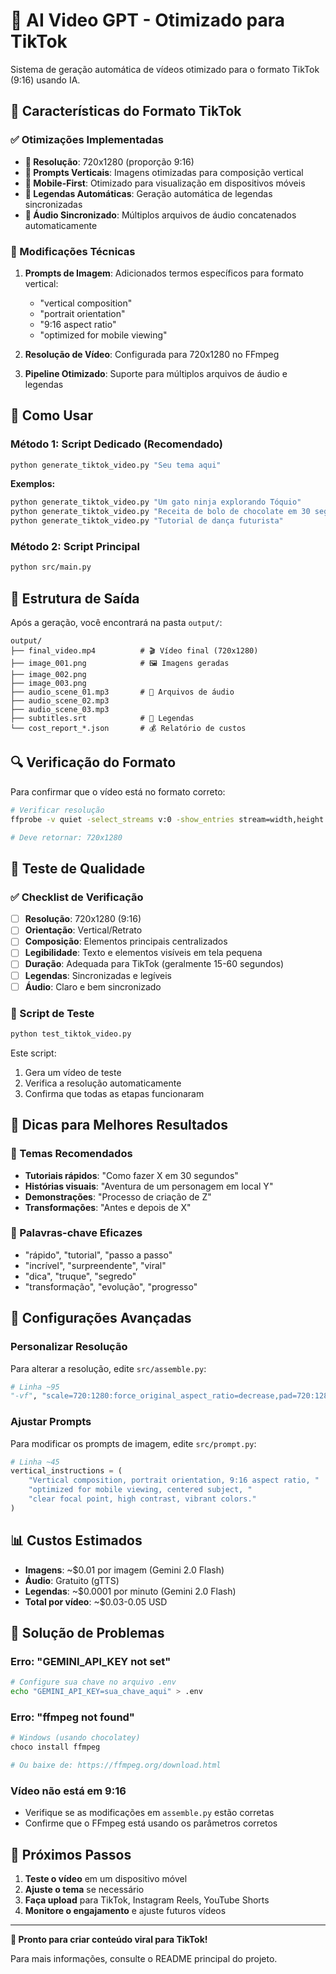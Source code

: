 # 📱 AI Video GPT - Otimizado para TikTok

Sistema de geração automática de vídeos otimizado para o formato TikTok (9:16) usando IA.

## 🎯 Características do Formato TikTok

### ✅ Otimizações Implementadas

- **📐 Resolução**: 720x1280 (proporção 9:16)
- **🎨 Prompts Verticais**: Imagens otimizadas para composição vertical
- **📱 Mobile-First**: Otimizado para visualização em dispositivos móveis
- **📝 Legendas Automáticas**: Geração automática de legendas sincronizadas
- **🎵 Áudio Sincronizado**: Múltiplos arquivos de áudio concatenados automaticamente

### 🔧 Modificações Técnicas

1. **Prompts de Imagem**: Adicionados termos específicos para formato vertical:
   - "vertical composition"
   - "portrait orientation" 
   - "9:16 aspect ratio"
   - "optimized for mobile viewing"

2. **Resolução de Vídeo**: Configurada para 720x1280 no FFmpeg

3. **Pipeline Otimizado**: Suporte para múltiplos arquivos de áudio e legendas

## 🚀 Como Usar

### Método 1: Script Dedicado (Recomendado)

```bash
python generate_tiktok_video.py "Seu tema aqui"
```

**Exemplos:**
```bash
python generate_tiktok_video.py "Um gato ninja explorando Tóquio"
python generate_tiktok_video.py "Receita de bolo de chocolate em 30 segundos"
python generate_tiktok_video.py "Tutorial de dança futurista"
```

### Método 2: Script Principal

```bash
python src/main.py
```

## 📁 Estrutura de Saída

Após a geração, você encontrará na pasta `output/`:

```
output/
├── final_video.mp4          # 🎬 Vídeo final (720x1280)
├── image_001.png            # 🖼️ Imagens geradas
├── image_002.png
├── image_003.png
├── audio_scene_01.mp3       # 🎵 Arquivos de áudio
├── audio_scene_02.mp3
├── audio_scene_03.mp3
├── subtitles.srt            # 📝 Legendas
└── cost_report_*.json       # 💰 Relatório de custos
```

## 🔍 Verificação do Formato

Para confirmar que o vídeo está no formato correto:

```bash
# Verificar resolução
ffprobe -v quiet -select_streams v:0 -show_entries stream=width,height -of csv=s=x:p=0 output/final_video.mp4

# Deve retornar: 720x1280
```

## 📱 Teste de Qualidade

### ✅ Checklist de Verificação

- [ ] **Resolução**: 720x1280 (9:16)
- [ ] **Orientação**: Vertical/Retrato
- [ ] **Composição**: Elementos principais centralizados
- [ ] **Legibilidade**: Texto e elementos visíveis em tela pequena
- [ ] **Duração**: Adequada para TikTok (geralmente 15-60 segundos)
- [ ] **Legendas**: Sincronizadas e legíveis
- [ ] **Áudio**: Claro e bem sincronizado

### 🧪 Script de Teste

```bash
python test_tiktok_video.py
```

Este script:
1. Gera um vídeo de teste
2. Verifica a resolução automaticamente
3. Confirma que todas as etapas funcionaram

## 🎨 Dicas para Melhores Resultados

### 📝 Temas Recomendados

- **Tutoriais rápidos**: "Como fazer X em 30 segundos"
- **Histórias visuais**: "Aventura de um personagem em local Y"
- **Demonstrações**: "Processo de criação de Z"
- **Transformações**: "Antes e depois de X"

### 🎯 Palavras-chave Eficazes

- "rápido", "tutorial", "passo a passo"
- "incrível", "surpreendente", "viral"
- "dica", "truque", "segredo"
- "transformação", "evolução", "progresso"

## 🔧 Configurações Avançadas

### Personalizar Resolução

Para alterar a resolução, edite `src/assemble.py`:

```python
# Linha ~95
"-vf", "scale=720:1280:force_original_aspect_ratio=decrease,pad=720:1280:(ow-iw)/2:(oh-ih)/2,setsar=1,format=yuv420p",
```

### Ajustar Prompts

Para modificar os prompts de imagem, edite `src/prompt.py`:

```python
# Linha ~45
vertical_instructions = (
    "Vertical composition, portrait orientation, 9:16 aspect ratio, "
    "optimized for mobile viewing, centered subject, "
    "clear focal point, high contrast, vibrant colors."
)
```

## 📊 Custos Estimados

- **Imagens**: ~$0.01 por imagem (Gemini 2.0 Flash)
- **Áudio**: Gratuito (gTTS)
- **Legendas**: ~$0.0001 por minuto (Gemini 2.0 Flash)
- **Total por vídeo**: ~$0.03-0.05 USD

## 🐛 Solução de Problemas

### Erro: "GEMINI_API_KEY not set"
```bash
# Configure sua chave no arquivo .env
echo "GEMINI_API_KEY=sua_chave_aqui" > .env
```

### Erro: "ffmpeg not found"
```bash
# Windows (usando chocolatey)
choco install ffmpeg

# Ou baixe de: https://ffmpeg.org/download.html
```

### Vídeo não está em 9:16
- Verifique se as modificações em `assemble.py` estão corretas
- Confirme que o FFmpeg está usando os parâmetros corretos

## 🎉 Próximos Passos

1. **Teste o vídeo** em um dispositivo móvel
2. **Ajuste o tema** se necessário
3. **Faça upload** para TikTok, Instagram Reels, YouTube Shorts
4. **Monitore o engajamento** e ajuste futuros vídeos

---

**🚀 Pronto para criar conteúdo viral para TikTok!**

Para mais informações, consulte o README principal do projeto.